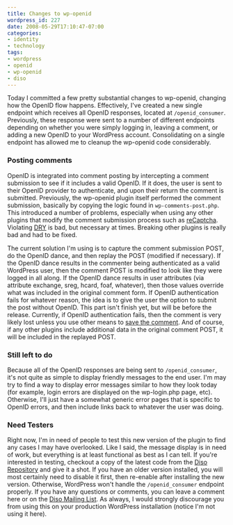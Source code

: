 ```yaml
---
title: Changes to wp-openid
wordpress_id: 227
date: 2008-05-29T17:10:47-07:00
categories:
- identity
- technology
tags:
- wordpress
- openid
- wp-openid
- diso
---
```

Today I committed a few pretty substantial changes to wp-openid, changing how the OpenID flow happens.  Effectively,
I've created a new single endpoint which receives all OpenID responses, located at `/openid_consumer`.  Previously,
these response were sent to a number of different endpoints depending on whether you were simply logging in, leaving a
comment, or adding a new OpenID to your WordPress account.  Consolidating on a single endpoint has allowed me to cleanup
the wp-openid code considerably.

### Posting comments ###

OpenID is integrated into comment posting by intercepting a comment submission to see if it includes a valid OpenID.  If
it does, the user is sent to their OpenID provider to authenticate, and upon their return the comment is submitted.
Previously, the wp-openid plugin itself performed the comment submission, basically by copying the logic found in
`wp-comments-post.php`.  This introduced a number of problems, especially when using any other plugins that modify the
comment submission process such as [reCaptcha][].  Violating [DRY][] is bad, but necessary at times.  Breaking other
plugins is really bad and had to be fixed.

The current solution I'm using is to capture the comment submission POST, do the OpenID dance, and then replay the POST
(modified if necessary).  If the OpenID dance results in the commenter being authenticated as a valid WordPress user,
then the comment POST is modified to look like they were logged in all along.  If the OpenID dance results in user
attributes (via attribute exchange, sreg, hcard, foaf, whatever), then those values override what was included in the
original comment form.  If OpenID authentication fails for whatever reason, the idea is to give the user the option to
submit the post without OpenID.  This part isn't finish yet, but will be before the release.  Currently, if OpenID
authentication fails, then the comment is very likely lost unless you use other means to [save the comment][].  And of
course, if any other plugins include additional data in the original comment POST, it will be included in the replayed
POST.

### Still left to do ###

Because all of the OpenID responses are being sent to `/openid_consumer`, it's not quite as simple to display friendly
messages to the end user.  I'm may try to find a way to display error messages similar to how they look today (for
example, login errors are displayed on the wp-login.php page, etc).  Otherwise, I'll just have a somewhat generic error
pages that is specific to OpenID errors, and then include links back to whatever the user was doing.

### Need Testers ###

Right now, I'm in need of people to test this new version of the plugin to find any cases I may have overlooked.  Like I
said, the message display is in need of work, but everything is at least functional as best as I can tell.  If you're
interested in testing, checkout a copy of the latest code from the [Diso Repository][] and give it a shot.  If you have
an older version installed, you will most certainly need to disable it first, then re-enable after installing the new
version.  Otherwise, WordPress won't handle the `/openid_consumer` endpoint properly.  If you have any questions or
comments, you can leave a comment here or on the [Diso Mailing List][].  As always, I would strongly discourage you from
using this on your production WordPress installation (notice I'm not using it here).

[reCaptcha]: http://wordpress.org/extend/plugins/wp-recaptcha/
[DRY]: http://en.wikipedia.org/wiki/Don%27t_repeat_yourself
[save the comment]: http://wordpress.org/extend/plugins/comment-saver/
[DiSo Repository]: http://diso.googlecode.com/svn/wordpress/wp-openid/trunk/
[Diso Mailing List]: http://groups.google.com/group/diso-project
